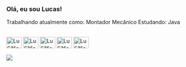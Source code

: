 ### Olá, eu sou Lucas!

 Trabalhando atualmente como: Montador Mecânico
 Estudando: Java

<div style="display: inline_block"><br>
  <img align="center" alt="Lucas-Git" height="30" width="40" src="https://cdn.jsdelivr.net/gh/devicons/devicon/icons/git/git-plain-wordmark.svg">
  <img align="center" alt="Lucas-Html" height="30" width="40" src="https://cdn.jsdelivr.net/gh/devicons/devicon/icons/html5/html5-original-wordmark.svg">
  <img align="center" alt="Lucas-Html" height="30" width="40" src="https://cdn.jsdelivr.net/gh/devicons/devicon/icons/java/java-original.svg">
  <img align="center" alt="Lucas-Html" height="30" width="40" src="https://cdn.jsdelivr.net/gh/devicons/devicon/icons/spring/spring-original-wordmark.svg">
  <img align="center" alt="Lucas-Html" height="30" width="40" src="https://cdn.jsdelivr.net/gh/devicons/devicon/icons/css3/css3-plain-wordmark.svg">
<div>
 
 <div ><br>
   <a href="https://www.linkedin.com/in/lkaminskii/" target="_blank"><img src="https://img.shields.io/badge/-LinkedIn-%230077B5?style=for-the-   badge&logo=linkedin&logoColor=white" target="_blank"></a> 
</div>

